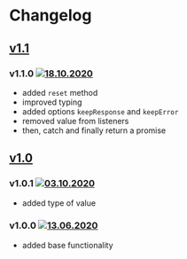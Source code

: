 # Changelog

## [v1.1](https://github.com/d8corp/async-mobx/tree/v1.1)
### v1.1.0 [![18.10.2020](https://img.shields.io/date/1603029826)](https://github.com/d8corp/async-mobx/tree/v1.1.0)
- added `reset` method
- improved typing
- added options `keepResponse` and `keepError`
- removed value from listeners
- then, catch and finally return a promise

## [v1.0](https://github.com/d8corp/async-mobx/tree/v1.0)
### v1.0.1 [![03.10.2020](https://img.shields.io/date/1601738568)](https://github.com/d8corp/async-mobx/tree/v1.0.1)
- added type of value
### v1.0.0 [![13.06.2020](https://img.shields.io/date/1592048299)](https://github.com/d8corp/async-mobx/tree/v1.0.0)
- added base functionality
